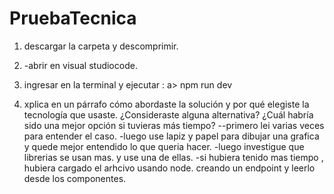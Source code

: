 # PruebaTecnica

1. descargar la carpeta y descomprimir.
2. -abrir en visual studiocode.
3. ingresar en la terminal y ejecutar : a> npm run dev

4. xplica en un párrafo cómo abordaste la solución y por qué elegiste la tecnología que usaste. 
¿Consideraste alguna alternativa? ¿Cuál habría sido una mejor opción si tuvieras más tiempo?
--primero lei varias veces para entender el caso.
-luego use lapiz y papel para dibujar una grafica y quede mejor entendido lo que queria hacer.
-luego investigue que librerias se usan mas. y use una de ellas.
-si hubiera tenido mas tiempo , hubiera cargado el arhcivo usando node. creando un endpoint y leerlo desde los componentes.
